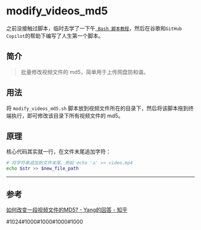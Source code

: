 # modify_videos_md5

之前没接触过脚本，临时去学了一下午[` Bash 脚本教程`](https://wangdoc.com/bash/intro.html)，然后在谷歌和`GitHub Copilot`的帮助下编写了人生第一个脚本。

## 简介

> 批量修改视频文件的 md5，简单用于上传网盘防和谐。

## 用法

将 `modify_videos_md5.sh` 脚本放到视频文件所在的目录下，然后将该脚本拖到终端执行，即可修改该目录下所有视频文件的 md5。

## 原理

核心代码其实就一行，在文件末尾追加字符：

```bash
# 将字符串追加到文件末尾，例如 echo 'a' >> video.mp4
echo $str >> $new_file_path
```

---

## 参考

[如何改变一段视频文件的MD5? - Yang的回答 - 知乎](https://www.zhihu.com/question/25378331/answer/80903615)



#1024#1000#1000#1000#1000